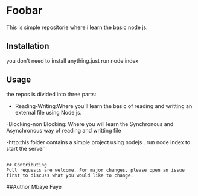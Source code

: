 # Foobar

This is simple repositorie where i learn the basic node js.

## Installation

you don't need to install anything.just run node index

## Usage

the repos is divided into three parts:

- Reading-Writing:Where you'll learn the basic of reading and writting an external file using Node js.

-Blocking-non Blocking: Where you will learn the Synchronous and Asynchronous way of reading and writting file

-http:this folder contains a simple project using nodejs . run node index to start the server

```

## Contributing
Pull requests are welcome. For major changes, please open an issue first to discuss what you would like to change.
```

##Author
Mbaye Faye
